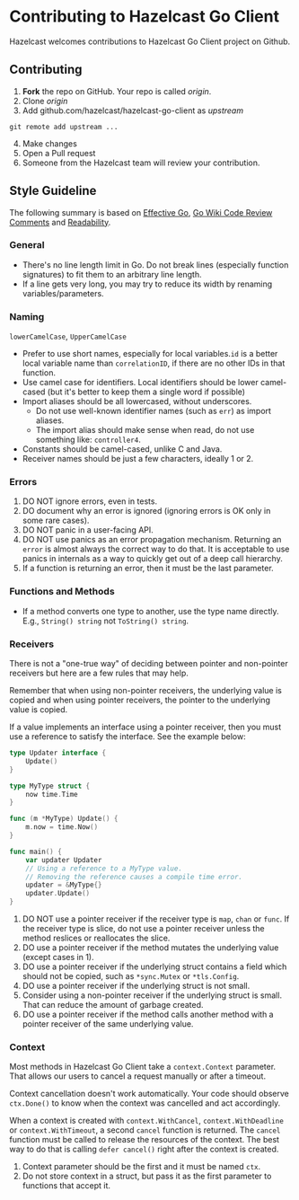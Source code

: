 # Contributing to Hazelcast Go Client

Hazelcast welcomes contributions to Hazelcast Go Client project on Github.

## Contributing

1. **Fork** the repo on GitHub. Your repo is called *origin*.
2. Clone *origin*
3. Add github.com/hazelcast/hazelcast-go-client as *upstream*
```
git remote add upstream ...
```
4. Make changes
5. Open a Pull request
6. Someone from the Hazelcast team will review your contribution.

## Style Guideline

The following summary is based on [Effective Go](https://golang.org/doc/effective_go), [Go Wiki Code Review Comments](https://github.com/golang/go/wiki/CodeReviewComments) and [Readability](https://talks.golang.org/2014/readability.slide).

### General

* There's no line length limit in Go. Do not break lines (especially function signatures) to fit them to an arbitrary line length.
* If a line gets very long, you may try to reduce its width by renaming variables/parameters.

### Naming

`lowerCamelCase`, `UpperCamelCase`

* Prefer to use short names, especially for local variables.`id` is a better local variable name than `correlationID`, if there are no other IDs in that function.
* Use camel case for identifiers. Local identifiers should be lower camel-cased (but it's better to keep them a single word if possible)
* Import aliases should be all lowercased, without underscores.
    * Do not use well-known identifier names (such as `err`) as import aliases.
    * The import alias should make sense when read, do not use something like: `controller4`.
* Constants should be camel-cased, unlike C and Java.
* Receiver names should be just a few characters, ideally 1 or 2.

### Errors

1. DO NOT ignore errors, even in tests.
2. DO document why an error is ignored (ignoring errors is OK only in some rare cases).
3. DO NOT panic in a user-facing API.
4. DO NOT use panics as an error propagation mechanism. Returning an `error` is almost always the correct way to do that. It is acceptable to use panics in internals as a way to quickly get out of a deep call hierarchy.
5. If a function is returning an error, then it must be the last parameter.

### Functions and Methods

* If a method converts one type to another, use the type name directly. E.g., `String() string` not `ToString() string`.

### Receivers

There is not a "one-true way" of deciding between pointer and non-pointer receivers but here are a few rules that may help.

Remember that when using non-pointer receivers, the underlying value is copied and when using pointer receivers, the pointer to the underlying value is copied.

If a value implements an interface using a pointer receiver, then you must use a reference to satisfy the interface. See the example below:

```go
type Updater interface {
	Update()
}

type MyType struct {
	now time.Time
}

func (m *MyType) Update() {
	m.now = time.Now()
}

func main() {
	var updater Updater
    // Using a reference to a MyType value.
    // Removing the reference causes a compile time error.
	updater = &MyType{}
	updater.Update()
}
``` 

1. DO NOT use a pointer receiver if the receiver type is `map`, `chan` or `func`. If the receiver type is slice, do not use a pointer receiver unless the method reslices or reallocates the slice.
2. DO use a pointer receiver if the method mutates the underlying value (except cases in 1).
3. DO use a pointer receiver if the underlying struct contains a field which should not be copied, such as `*sync.Mutex` or `*tls.Config`.
4. DO use a pointer receiver if the underlying struct is not small.
5. Consider using a non-pointer receiver if the underlying struct is small. That can reduce the amount of garbage created.
6. DO use a pointer receiver if the method calls another method with a pointer receiver of the same underlying value.

### Context

Most methods in Hazelcast Go Client take a `context.Context` parameter. That allows our users to cancel a request manually or after a timeout.

Context cancellation doesn't work automatically. Your code should observe `ctx.Done()` to know when the context was cancelled and act accordingly.

When a context is created with `context.WithCancel`, `context.WithDeadline` or `context.WithTimeout`, a second `cancel` function is returned. The `cancel` function must be called to release the resources of the context. The best way to do that is calling `defer cancel()` right after the context is created.

1. Context parameter should be the first and it must be named `ctx`.
2. Do not store context in a struct, but pass it as the first parameter to functions that accept it.
